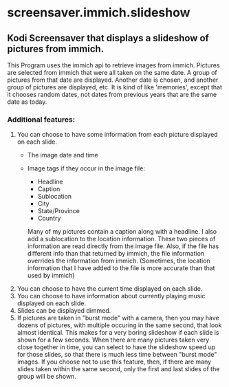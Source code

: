 # screensaver.immich.slideshow

## Kodi Screensaver that displays a slideshow of pictures from immich.

This Program uses the immich api to retrieve images from immich.
Pictures are selected from immich that were all taken on the same date.
A group of pictures from that date are displayed.
Another date is chosen, and another group of pictures are displayed, etc.
It is kind of like 'memories', except that it chooses random dates, not
dates from previous years that are the same date as today.

### Additional features:

1. You can choose to have some information from each picture displayed on each slide.
    * The image date and time
    * Image tags if they occur in the image file:
        - Headline
        - Caption
        - Sublocation
        - City
        - State/Province
        - Country

        Many of my pictures contain a caption along with a headline. I also add a sublocation to the location information. These two pieces of information are read directly from the image file. Also, if the file has different info than that returned by immich, the file information overrides the information from immich. (Sometimes, the location information that I have added to the file is more accurate than that used by immich)
2. You can choose to have the current time displayed on each slide.
3. You can choose to have information about currently playing music displayed on each slide.
4. Slides can be displayed dimmed.
5. If pictures are taken in "burst mode" with a camera, then you may have dozens of pictures, with multiple occuring in the same second, that look almost identical. This makes for a very boring slideshow if each slide is shown for a few seconds. When there are many pictures taken very close together in time, you can select to have the slideshow speed up for those slides, so that there is much less time  between "burst mode" images. If you choose not to use this feature, then, if there are many slides taken within the same second, only the first and last slides of the group will be shown.